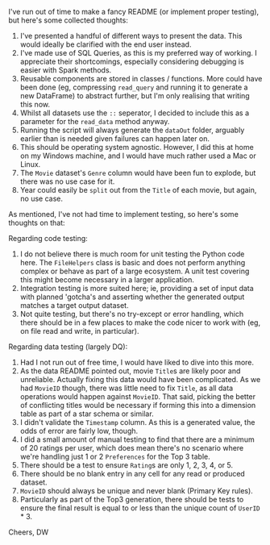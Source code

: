 I've run out of time to make a fancy README (or implement proper testing), but here's some collected thoughts:

  1. I've presented a handful of different ways to present the data. This would ideally be clarified with the end user instead.
  2. I've made use of SQL Queries, as this is my preferred way of working. I appreciate their shortcomings, especially considering debugging is easier with Spark methods.
  3. Reusable components are stored in classes / functions. More could have been done (eg, compressing `read_query` and running it to generate a new DataFrame) to abstract further, but I'm only realising that writing this now.
  4. Whilst all datasets use the `::` seperator, I decided to include this as a parameter for the `read_data` method anyway.
  5. Running the script will always generate the `dataOut` folder, arguably earlier than is needed given failures can happen later on.
  6. This should be operating system agnostic. However, I did this at home on my Windows machine, and I would have much rather used a Mac or Linux.
  7. The `Movie` dataset's `Genre` column would have been fun to explode, but there was no use case for it.
  8. Year could easily be `split` out from the `Title` of each movie, but again, no use case.

As mentioned, I've not had time to implement testing, so here's some thoughts on that:

Regarding code testing:
  1. I do not believe there is much room for unit testing the Python code here. The `FileHelpers` class is basic and does not perform anything complex or behave as part of a large ecosystem. A unit test covering this might become necessary in a larger application.
  2. Integration testing is more suited here; ie, providing a set of input data with planned 'gotcha's and asserting whether the generated output matches a target output dataset.
  3. Not quite testing, but there's no try-except or error handling, which there should be in a few places to make the code nicer to work with (eg, on file read and write, in particular).

Regarding data testing (largely DQ):
  1. Had I not run out of free time, I would have liked to dive into this more.
  2. As the data README pointed out, movie `Title`s are likely poor and unreliable. Actually fixing this data would have been complicated. As we had `MovieID` though, there was little need to fix `Title`, as all data operations would happen against `MovieID`. That said, picking the better of conflicting titles would be necessary if forming this into a dimension table as part of a star schema or similar.
  3. I didn't validate the `Timestamp` column. As this is a generated value, the odds of error are fairly low, though.
  4. I did a small amount of manual testing to find that there are a minimum of 20 ratings per user, which does mean there's no scenario where we're handling just 1 or 2 `Preferences` for the Top 3 table.
  5. There should be a test to ensure `Rating`s are only 1, 2, 3, 4, or 5.
  6. There should be no blank entry in any cell for any read or produced dataset.
  7. `MovieID` should always be unique and never blank (Primary Key rules).
  8. Particularly as part of the Top3 generation, there should be tests to ensure the final result is equal to or less than the unique count of `UserID` * 3.

Cheers, DW
